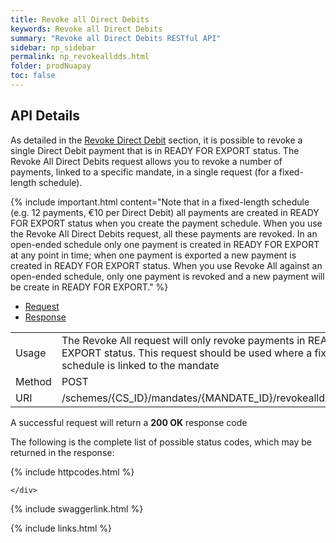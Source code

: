 ```yaml
---
title: Revoke all Direct Debits
keywords: Revoke all Direct Debits
summary: "Revoke all Direct Debits RESTful API"
sidebar: np_sidebar
permalink: np_revokealldds.html
folder: prodNuapay
toc: false
---
```


## API Details

As detailed in the <a href="np_revokedirectdebit.html">Revoke Direct Debit</a> section, it is possible to revoke a single Direct Debit payment that is in READY FOR EXPORT status. The Revoke All Direct Debits request allows you to revoke a number of payments, linked to a specific mandate, in a single request (for a fixed-length schedule).

{% include important.html content="Note that in a fixed-length schedule (e.g. 12 payments, €10 per Direct Debit) all payments are created in READY FOR EXPORT status when you create the payment schedule. When you use the Revoke All Direct Debits request, all these payments are revoked. In an open-ended schedule only one payment is created in READY FOR EXPORT at any point in time; when one payment is exported a new payment is created in READY FOR EXPORT status. When you use Revoke All against an open-ended schedule, only one payment is revoked and a new payment will be create in READY FOR EXPORT." %}


<ul id="profileTabs" class="nav nav-tabs">
    <li class="active"><a href="#profile" data-toggle="tab">Request</a></li>
    <li><a href="#about" data-toggle="tab">Response</a></li>
   
</ul>
  <div class="tab-content">
<div role="tabpanel" class="tab-pane active" id="profile">


  <table>
<colgroup>
<col width="30%" />
<col width="90%" />
</colgroup>

<tbody>
<tr>
<td markdown="span">Usage</td>
<td markdown="span">The Revoke All request will only revoke payments in READY FOR EXPORT status. This request should be used where a fixed-length schedule is linked to the mandate</td>
</tr>
<tr>
<td markdown="span">Method</td>
<td markdown="span"><span class="label label-info">POST </span>
</td>
</tr>
<tr>
<td markdown="span">URI</td>
<td markdown="span">/schemes/{CS_ID}/mandates/{MANDATE_ID}/revokealldirectdebits
</td>
</tr>
</tbody>
</table>



</div>

<div role="tabpanel" class="tab-pane" id="about">
<p>A successful request will return a <b>200 OK</b> response code</p>
<p>The following is the complete list of possible status codes, which may be returned in the response:</p>
    {% include httpcodes.html %}
    
 
    </div>


</div>

{% include swaggerlink.html %}

{% include links.html %}
